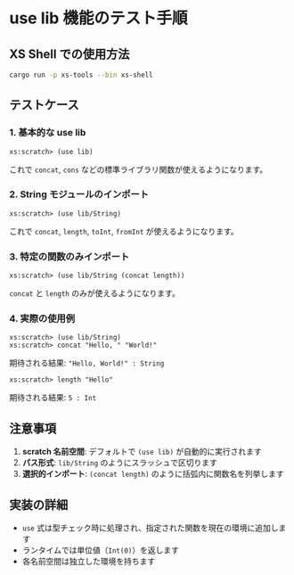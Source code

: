 # use lib 機能のテスト手順

## XS Shell での使用方法

```bash
cargo run -p xs-tools --bin xs-shell
```

## テストケース

### 1. 基本的な use lib
```
xs:scratch> (use lib)
```
これで `concat`, `cons` などの標準ライブラリ関数が使えるようになります。

### 2. String モジュールのインポート
```
xs:scratch> (use lib/String)
```
これで `concat`, `length`, `toInt`, `fromInt` が使えるようになります。

### 3. 特定の関数のみインポート
```
xs:scratch> (use lib/String (concat length))
```
`concat` と `length` のみが使えるようになります。

### 4. 実際の使用例
```
xs:scratch> (use lib/String)
xs:scratch> concat "Hello, " "World!"
```
期待される結果: `"Hello, World!" : String`

```
xs:scratch> length "Hello"
```
期待される結果: `5 : Int`

## 注意事項

1. **scratch 名前空間**: デフォルトで `(use lib)` が自動的に実行されます
2. **パス形式**: `lib/String` のようにスラッシュで区切ります
3. **選択的インポート**: `(concat length)` のように括弧内に関数名を列挙します

## 実装の詳細

- `use` 式は型チェック時に処理され、指定された関数を現在の環境に追加します
- ランタイムでは単位値（`Int(0)`）を返します
- 各名前空間は独立した環境を持ちます